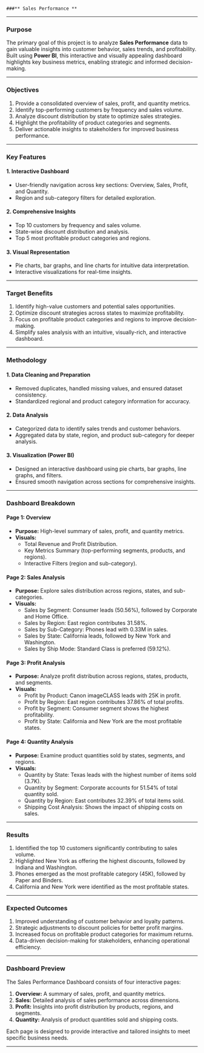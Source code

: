 



                                                                                           ###** Sales Performance **  
  

---

### **Purpose**  
The primary goal of this project is to analyze **Sales Performance** data to gain valuable insights into customer behavior, sales trends, and profitability. Built using **Power BI**, this interactive and visually appealing dashboard highlights key business metrics, enabling strategic and informed decision-making.  

---

### **Objectives**  
1. Provide a consolidated overview of sales, profit, and quantity metrics.  
2. Identify top-performing customers by frequency and sales volume.  
3. Analyze discount distribution by state to optimize sales strategies.  
4. Highlight the profitability of product categories and segments.  
5. Deliver actionable insights to stakeholders for improved business performance.  

---

### **Key Features**  

#### **1. Interactive Dashboard**  
- User-friendly navigation across key sections: Overview, Sales, Profit, and Quantity.  
- Region and sub-category filters for detailed exploration.  

#### **2. Comprehensive Insights**  
- Top 10 customers by frequency and sales volume.  
- State-wise discount distribution and analysis.  
- Top 5 most profitable product categories and regions.  

#### **3. Visual Representation**  
- Pie charts, bar graphs, and line charts for intuitive data interpretation.  
- Interactive visualizations for real-time insights.  

---

### **Target Benefits**  
1. Identify high-value customers and potential sales opportunities.  
2. Optimize discount strategies across states to maximize profitability.  
3. Focus on profitable product categories and regions to improve decision-making.  
4. Simplify sales analysis with an intuitive, visually-rich, and interactive dashboard.  

---

### **Methodology**  

#### **1. Data Cleaning and Preparation**  
- Removed duplicates, handled missing values, and ensured dataset consistency.  
- Standardized regional and product category information for accuracy.  

#### **2. Data Analysis**  
- Categorized data to identify sales trends and customer behaviors.  
- Aggregated data by state, region, and product sub-category for deeper analysis.  

#### **3. Visualization (Power BI)**  
- Designed an interactive dashboard using pie charts, bar graphs, line graphs, and filters.  
- Ensured smooth navigation across sections for comprehensive insights.  

---

### **Dashboard Breakdown**  

#### **Page 1: Overview**  
- **Purpose:** High-level summary of sales, profit, and quantity metrics.  
- **Visuals:**  
  - Total Revenue and Profit Distribution.  
  - Key Metrics Summary (top-performing segments, products, and regions).  
  - Interactive Filters (region and sub-category).  

#### **Page 2: Sales Analysis**  
- **Purpose:** Explore sales distribution across regions, states, and sub-categories.  
- **Visuals:**  
  - Sales by Segment: Consumer leads (50.56%), followed by Corporate and Home Office.  
  - Sales by Region: East region contributes 31.58%.  
  - Sales by Sub-Category: Phones lead with 0.33M in sales.  
  - Sales by State: California leads, followed by New York and Washington.  
  - Sales by Ship Mode: Standard Class is preferred (59.12%).  

#### **Page 3: Profit Analysis**  
- **Purpose:** Analyze profit distribution across regions, states, products, and segments.  
- **Visuals:**  
  - Profit by Product: Canon imageCLASS leads with 25K in profit.  
  - Profit by Region: East region contributes 37.86% of total profits.  
  - Profit by Segment: Consumer segment shows the highest profitability.  
  - Profit by State: California and New York are the most profitable states.  

#### **Page 4: Quantity Analysis**  
- **Purpose:** Examine product quantities sold by states, segments, and regions.  
- **Visuals:**  
  - Quantity by State: Texas leads with the highest number of items sold (3.7K).  
  - Quantity by Segment: Corporate accounts for 51.54% of total quantity sold.  
  - Quantity by Region: East contributes 32.39% of total items sold.  
  - Shipping Cost Analysis: Shows the impact of shipping costs on sales.  

---

### **Results**  
1. Identified the top 10 customers significantly contributing to sales volume.  
2. Highlighted New York as offering the highest discounts, followed by Indiana and Washington.  
3. Phones emerged as the most profitable category (45K), followed by Paper and Binders.  
4. California and New York were identified as the most profitable states.  

---

### **Expected Outcomes**  
1. Improved understanding of customer behavior and loyalty patterns.  
2. Strategic adjustments to discount policies for better profit margins.  
3. Increased focus on profitable product categories for maximum returns.  
4. Data-driven decision-making for stakeholders, enhancing operational efficiency.  

---

### **Dashboard Preview**  
The Sales Performance Dashboard consists of four interactive pages:  

1. **Overview:** A summary of sales, profit, and quantity metrics.  
2. **Sales:** Detailed analysis of sales performance across dimensions.  
3. **Profit:** Insights into profit distribution by products, regions, and segments.  
4. **Quantity:** Analysis of product quantities sold and shipping costs.  

Each page is designed to provide interactive and tailored insights to meet specific business needs.  

---  



